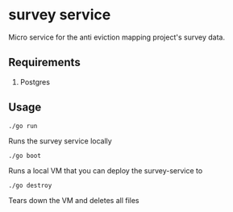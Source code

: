 survey service
==============

Micro service for the anti eviction mapping project's survey data.

## Requirements

1. Postgres

## Usage

```
./go run
```
Runs the survey service locally

```
./go boot
```
Runs a local VM that you can deploy the survey-service to

```
./go destroy
```
Tears down the VM and deletes all files
